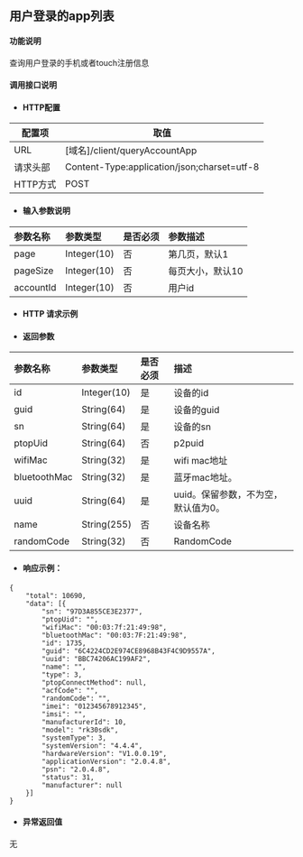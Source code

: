 ## 用户登录的app列表

#### 功能说明
查询用户登录的手机或者touch注册信息


#### 调用接口说明

* #### HTTP配置

| 配置项 | 取值 |
| --- | --- |
| URL | \[域名\]/client/queryAccountApp|
| 请求头部 | Content-Type:application/json;charset=utf-8 |
| HTTP方式 | POST|

* #### 输入参数说明

| 参数名称 | 参数类型 | 是否必须 | 参数描述 |
| :--- | :--- | :--- | :--- |
|page | Integer\(10\) | 否 | 第几页，默认1|
| pageSize | Integer\(10\) | 否 |每页大小，默认10 |
| accountId| Integer\(10\) | 否 |用户id |


* #### HTTP 请求示例


* #### 返回参数
| 参数名称 | 参数类型 | 是否必须 | 描述 |
| :--- | :--- | :--- | :--- |
| id| Integer\(10\) | 是 | 设备的id |
| guid| String\(64\) | 是 | 设备的guid |
| sn | String\(64\) | 是 | 设备的sn |
| ptopUid | String\(64\) | 否 | p2puid |
| wifiMac | String\(32\) | 是 | wifi mac地址 |
| bluetoothMac | String\(32\) | 是 | 蓝牙mac地址。 |
| uuid | String\(64\) | 是 | uuid。保留参数，不为空，默认值为0。 |
| name | String\(255\) | 否 | 设备名称 |
| randomCode | String\(32\) | 否 | RandomCode|





* #### 响应示例：

```
{
	"total": 10690,
	"data": [{
		"sn": "97D3A855CE3E2377",
		"ptopUid": "",
		"wifiMac": "00:03:7f:21:49:98",
		"bluetoothMac": "00:03:7F:21:49:98",
		"id": 1735,
		"guid": "6C4224CD2E974CE8968B43F4C9D9557A",
		"uuid": "BBC74206AC199AF2",
		"name": "",
		"type": 3,
		"ptopConnectMethod": null,
		"acfCode": "",
		"randomCode": "",
		"imei": "012345678912345",
		"imsi": "",
		"manufacturerId": 10,
		"model": "rk30sdk",
		"systemType": 3,
		"systemVersion": "4.4.4",
		"hardwareVersion": "V1.0.0.19",
		"applicationVersion": "2.0.4.8",
		"psn": "2.0.4.8",
		"status": 31,
		"manufacturer": null
	}]
}
```

* #### 异常返回值

无



